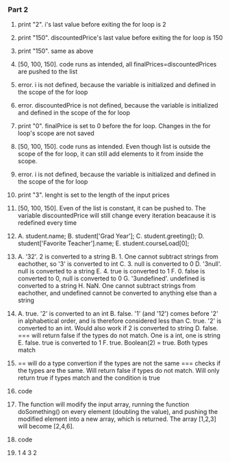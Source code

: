 ### Part 2
1. print "2". i's last value before exiting the for loop is 2
2. print "150". discountedPrice's last value before exiting the for loop is 150
3. print "150". same as above
4. [50, 100, 150]. code runs as intended, all finalPrices=discountedPrices are pushed to the list
5. error. i is not defined, because the variable is initialized and defined in the scope of the for loop
6. error. discountedPrice is not defined, because the variable is initialized and defined in the scope of the for loop
7. print "0". finalPrice is set to 0 before the for loop. Changes in the for loop's scope are not saved
8. [50, 100, 150]. code runs as intended. Even though list is outside the scope of the for loop, it can still add elements to it from inside the scope.
9. error. i is not defined, because the variable is initialized and defined in the scope of the for loop
10. print "3". lenght is set to the length of the input prices
11. [50, 100, 150]. Even of the list is constant, it can be pushed to. The variable discountedPrice will still change every iteration beacause it is redefined every time 

12. A. student.name;
    B. student['Grad Year'];
    C. student.greeting();
    D. student['Favorite Teacher'].name;
    E. student.courseLoad[0];

13. A. '32'. 2 is converted to a string
    B. 1. One cannot subtract strings from eachother, so '3' is converted to int
    C. 3. null is converted to 0
    D. '3null'. null is converted to a string
    E. 4. true is converted to 1
    F. 0. false is converted to 0, null is converted to 0
    G. '3undefined'. undefined is converted to a string
    H. NaN. One cannot subtract strings from eachother, and undefined cannot be converted to anything else than a string

14. A. true. '2' is converted to an int
    B. false. '1' (and '12') comes before '2' in alphabetical order, and is therefore considered less than 
    C. true. '2' is converted to an int. Would also work if 2 is converted to string
    D. false. === will return false if the types do not match. One is a int, one is string
    E. false. true is converted to 1
    F. true. Boolean(2) = true. Both types match

15. == will do a type convertion if the types are not the same
    === checks if the types are the same. Will return false if types do not match. Will only return true if types match and the condition is true

16. code

17. The function will modify the input array, running the function doSomething() on every element (doubling the value), and pushing the modified element into a new array, which is returned. The array [1,2,3] will become [2,4,6].

18. code

19. 1
    4
    3
    2
